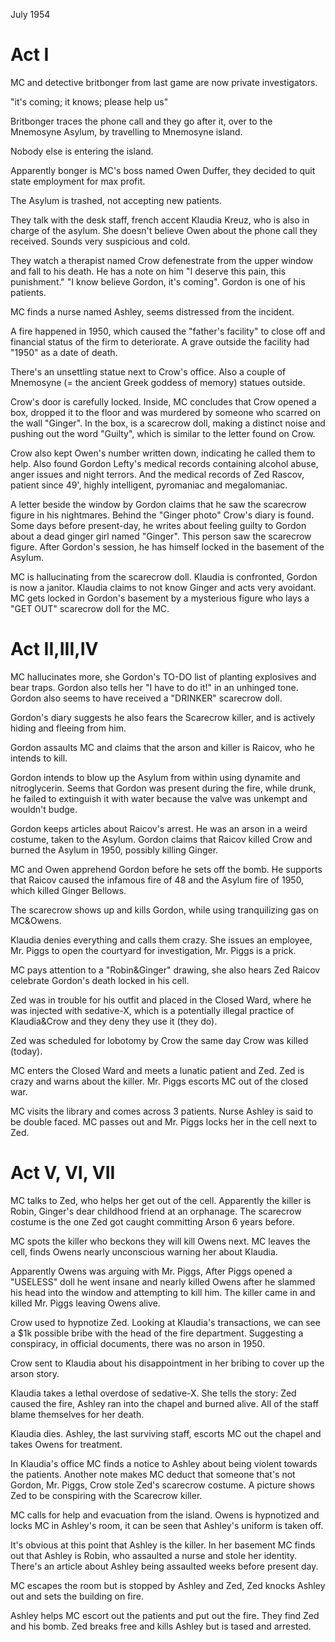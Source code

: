 July 1954

# Act I
MC and detective britbonger from last game are now private investigators.

"it's coming; it knows; please help us"

Britbonger traces the phone call and they go after it, over to the Mnemosyne Asylum, by travelling to Mnemosyne island.

Nobody else is entering the island.

Apparently bonger is MC's boss named Owen Duffer, they decided to quit state employment for max profit.

The Asylum is trashed, not accepting new patients.

They talk with the desk staff, french accent Klaudia Kreuz, who is also in charge of the asylum. She doesn't believe Owen about the phone call they received. Sounds very suspicious and cold.

They watch a therapist named Crow defenestrate from the upper window and fall to his death. He has a note on him "I deserve this pain, this punishment." "I know believe Gordon, it's coming". Gordon is one of his patients.

MC finds a nurse named Ashley, seems distressed from the incident.

A fire happened in 1950, which caused the "father's facility" to close off and financial status of the firm to deteriorate. A grave outside the facility had "1950" as a date of death.

There's an unsettling statue next to Crow's office. Also a couple of Mnemosyne (= the ancient Greek goddess of memory) statues outside.

Crow's door is carefully locked. Inside, MC concludes that Crow opened a box, dropped it to the floor and was murdered by someone who scarred on the wall "Ginger". In the box, is a scarecrow doll, making a distinct noise and pushing out the word "Guilty", which is similar to the letter found on Crow.

Crow also kept Owen's number written down, indicating he called them to help. Also found Gordon Lefty's medical records containing alcohol abuse, anger issues and night terrors. And the medical records of Zed Rascov, patient since 49', highly intelligent, pyromaniac and megalomaniac.

A letter beside the window by Gordon claims that he saw the scarecrow figure in his nightmares. Behind the "Ginger photo" Crow's diary is found. Some days before present-day, he writes about feeling guilty to Gordon about a dead ginger girl named "Ginger". This person saw the scarecrow figure. After Gordon's session, he has himself locked in the basement of the Asylum. 

MC is hallucinating from the scarecrow doll. Klaudia is confronted, Gordon is now a janitor. Klaudia claims to not know Ginger and acts very avoidant. MC gets locked in Gordon's basement by a mysterious figure who lays a "GET OUT" scarecrow doll for the MC.

# Act II,III,IV
MC hallucinates more, she Gordon's TO-DO list of planting explosives and bear traps. Gordon also tells her "I have to do it!" in an unhinged tone. Gordon also seems to have received a "DRINKER" scarecrow doll.

Gordon's diary suggests he also fears the Scarecrow killer, and is actively hiding and fleeing from him.

Gordon assaults MC and claims that the arson and killer is Raicov, who he intends to kill.

Gordon intends to blow up the Asylum from within using dynamite and nitroglycerin. Seems that Gordon was present during the fire, while drunk, he failed to extinguish it with water because the valve was unkempt and wouldn't budge.

Gordon keeps articles about Raicov's arrest. He was an arson in a weird costume, taken to the Asylum. Gordon claims that Raicov killed Crow and burned the Asylum in 1950, possibly killing Ginger. 

MC and Owen apprehend Gordon before he sets off the bomb. He supports that Raicov caused the infamous fire of 48 and the Asylum fire of 1950, which killed Ginger Bellows.

The scarecrow shows up and kills Gordon, while using tranquilizing gas on MC&Owens. 

Klaudia denies everything and calls them crazy. She issues an employee, Mr. Piggs to open the courtyard for investigation, Mr. Piggs is a prick.

MC pays attention to a "Robin&Ginger" drawing, she also hears Zed Raicov celebrate Gordon's death locked in his cell.

Zed was in trouble for his outfit and placed in the Closed Ward, where he was injected with sedative-X, which is a potentially illegal practice of Klaudia&Crow and they deny they use it (they do).

Zed was scheduled for lobotomy by Crow the same day Crow was killed (today).

MC enters the Closed Ward and meets a lunatic patient and Zed. Zed is crazy and warns about the killer. Mr. Piggs escorts MC out of the closed war.

MC visits the library and comes across 3 patients. Nurse Ashley is said to be double faced. MC passes out and Mr. Piggs locks her in the cell next to Zed.

# Act V, VI, VII
MC talks to Zed, who helps her get out of the cell. Apparently the killer is Robin, Ginger's dear childhood friend at an orphanage. The scarecrow costume is the one Zed got caught committing Arson 6 years before. 

MC spots the killer who beckons they will kill Owens next. MC leaves the cell, finds Owens nearly unconscious warning her about Klaudia.

Apparently Owens was arguing with Mr. Piggs, After Piggs opened a "USELESS" doll he went insane and nearly killed Owens after he slammed his head into the window and attempting to kill him. The killer came in and killed Mr. Piggs leaving Owens alive.

Crow used to hypnotize Zed. Looking at Klaudia's transactions, we can see a $1k possible bribe with the head of the fire department. Suggesting a conspiracy, in official documents, there was no arson in 1950.

Crow sent to Klaudia about his disappointment in her bribing to cover up the arson story.

Klaudia takes a lethal overdose of sedative-X. She tells the story:
Zed caused the fire, Ashley ran into the chapel and burned alive. All of the staff blame themselves for her death. 

Klaudia dies. Ashley, the last surviving staff, escorts MC out the chapel and takes Owens for treatment.

In Klaudia's office MC finds a notice to Ashley about being violent towards the patients. Another note makes MC deduct that someone that's not Gordon, Mr. Piggs, Crow stole Zed's scarecrow costume. A picture shows Zed to be conspiring with the Scarecrow killer.

MC calls for help and evacuation from the island. Owens is hypnotized and locks MC in Ashley's room, it can be seen that Ashley's uniform is taken off.

It's obvious at this point that Ashley is the killer. In her basement MC finds out that Ashley is Robin, who assaulted a nurse and stole her identity. There's an article about Ashley being assaulted weeks before present day.

MC escapes the room but is stopped by Ashley and Zed, Zed knocks Ashley out and sets the building on fire.

Ashley helps MC escort out the patients and put out the fire. They find Zed and his bomb. Zed breaks free and kills Ashley but is tased and arrested.


